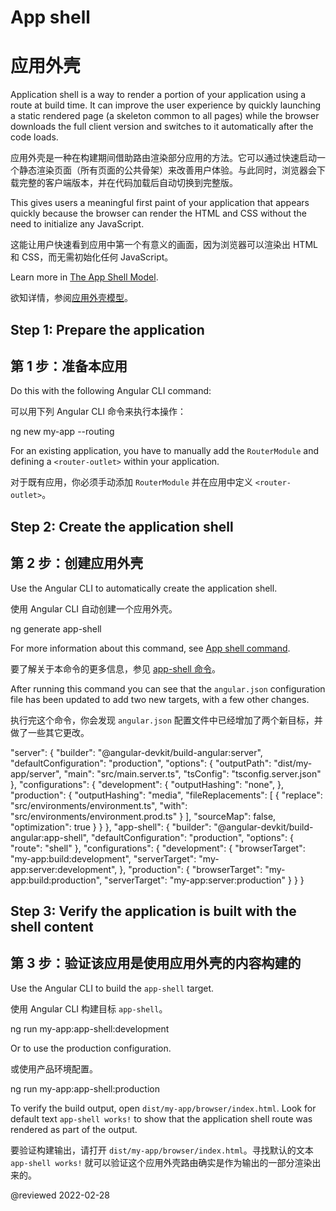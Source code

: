 # App shell

# 应用外壳

Application shell is a way to render a portion of your application using a route at build time.
It can improve the user experience by quickly launching a static rendered page \(a skeleton common to all pages\) while the browser downloads the full client version and switches to it automatically after the code loads.

应用外壳是一种在构建期间借助路由渲染部分应用的方法。它可以通过快速启动一个静态渲染页面（所有页面的公共骨架）来改善用户体验。与此同时，浏览器会下载完整的客户端版本，并在代码加载后自动切换到完整版。

This gives users a meaningful first paint of your application that appears quickly because the browser can render the HTML and CSS without the need to initialize any JavaScript.

这能让用户快速看到应用中第一个有意义的画面，因为浏览器可以渲染出 HTML 和 CSS，而无需初始化任何 JavaScript。

Learn more in [The App Shell Model](https://developers.google.com/web/fundamentals/architecture/app-shell).

欲知详情，参阅[应用外壳模型](https://developers.google.com/web/fundamentals/architecture/app-shell)。

## Step 1: Prepare the application

## 第 1 步：准备本应用

Do this with the following Angular CLI command:

可以用下列 Angular CLI 命令来执行本操作：

<code-example format="shell" language="shell">

ng new my-app --routing

</code-example>

For an existing application, you have to manually add the `RouterModule` and defining a `<router-outlet>` within your application.

对于既有应用，你必须手动添加 `RouterModule` 并在应用中定义 `<router-outlet>`。

## Step 2: Create the application shell

## 第 2 步：创建应用外壳

Use the Angular CLI to automatically create the application shell.

使用 Angular CLI 自动创建一个应用外壳。

<code-example format="shell" language="shell">

ng generate app-shell

</code-example>

For more information about this command, see [App shell command](cli/generate#app-shell-command).

要了解关于本命令的更多信息，参见 [app-shell 命令](cli/generate#app-shell-command)。

After running this command you can see that the `angular.json` configuration file has been updated to add two new targets, with a few other changes.

执行完这个命令，你会发现 `angular.json` 配置文件中已经增加了两个新目标，并做了一些其它更改。

<code-example language="json">

"server": {
  "builder": "&commat;angular-devkit/build-angular:server",
  "defaultConfiguration": "production",
  "options": {
    "outputPath": "dist/my-app/server",
    "main": "src/main.server.ts",
    "tsConfig": "tsconfig.server.json"
  },
  "configurations": {
    "development": {
      "outputHashing": "none",
    },
    "production": {
      "outputHashing": "media",
      "fileReplacements": [
        {
          "replace": "src/environments/environment.ts",
          "with": "src/environments/environment.prod.ts"
        }
      ],
      "sourceMap": false,
      "optimization": true
    }
  }
},
"app-shell": {
  "builder": "&commat;angular-devkit/build-angular:app-shell",
  "defaultConfiguration": "production",
  "options": {
    "route": "shell"
  },
  "configurations": {
    "development": {
      "browserTarget": "my-app:build:development",
      "serverTarget": "my-app:server:development",
    },
    "production": {
      "browserTarget": "my-app:build:production",
      "serverTarget": "my-app:server:production"
    }
  }
}

</code-example>

## Step 3: Verify the application is built with the shell content

## 第 3 步：验证该应用是使用应用外壳的内容构建的

Use the Angular CLI to build the `app-shell` target.

使用 Angular CLI 构建目标 `app-shell`。

<code-example format="shell" language="shell">

ng run my-app:app-shell:development

</code-example>

Or to use the production configuration.

或使用产品环境配置。

<code-example format="shell" language="shell">

ng run my-app:app-shell:production

</code-example>

To verify the build output, open <code class="no-auto-link">dist/my-app/browser/index.html</code>.
Look for default text `app-shell works!` to show that the application shell route was rendered as part of the output.

要验证构建输出，请打开 <code class="no-auto-link">dist/my-app/browser/index.html</code>。寻找默认的文本 `app-shell works!` 就可以验证这个应用外壳路由确实是作为输出的一部分渲染出来的。

<!-- links -->

<!-- external links -->

<!-- end links -->

@reviewed 2022-02-28
